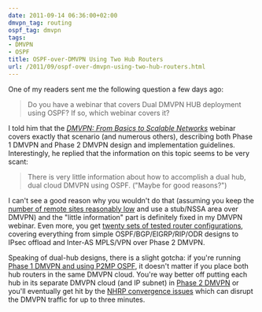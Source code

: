 ```yaml
---
date: 2011-09-14 06:36:00+02:00
dmvpn_tag: routing
ospf_tag: dmvpn
tags:
- DMVPN
- OSPF
title: OSPF-over-DMVPN Using Two Hub Routers
url: /2011/09/ospf-over-dmvpn-using-two-hub-routers.html
---
```

One of my readers sent me the following question a few days ago:

> Do you have a webinar that covers Dual DMVPN HUB deployment using OSPF? If so, which webinar covers it?

I told him that the [*DMVPN: From Basics to Scalable Networks*](https://www.ipspace.net/DMVPN) webinar covers exactly that scenario (and numerous others), describing both Phase 1 DMVPN and Phase 2 DMVPN design and implementation guidelines. Interestingly, he replied that the information on this topic seems to be very scant:
<!--more-->
> There is very little information about how to accomplish a dual hub, dual cloud DMVPN using OSPF. (\"Maybe for good reasons?\")

I can't see a good reason why you wouldn't do that (assuming you keep the [number of remote sites reasonably low](/2010/10/dmvpn-scalability.html) and use a stub/NSSA area over DMVPN) and the "little information" part is definitely fixed in my DMVPN webinar. Even more, you get [twenty sets of tested router configurations](https://www.ipspace.net/DMVPN#Router_configurations), covering everything from simple OSPF/BGP/EIGRP/RIP/ODR designs to IPsec offload and Inter-AS MPLS/VPN over Phase 2 DMVPN.

Speaking of dual-hub designs, there is a slight gotcha: if you're running [Phase 1 DMVPN and using P2MP OSPF](/2011/01/ospf-configuration-in-phase-1-dmvpn.html), it doesn't matter if you place both hub routers in the same DMVPN cloud. You're way better off putting each hub in its separate DMVPN cloud (and IP subnet) in [Phase 2 DMVPN](/2011/01/configuring-ospf-in-phase-2-dmvpn.html) or you'll eventually get hit by the [NHRP convergence issues](/2011/05/nhrp-convergence-issues-in-multi-hub.html) which can disrupt the DMVPN traffic for up to three minutes.
